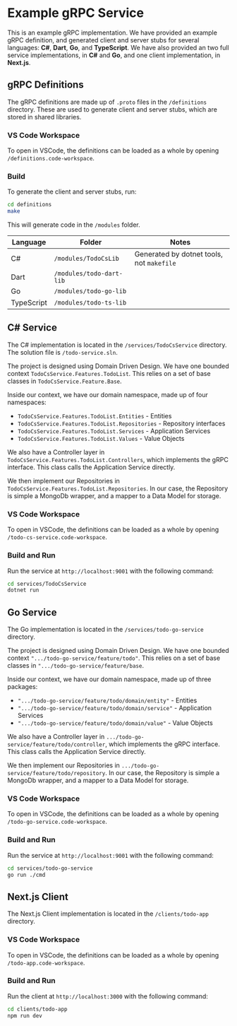 # Example gRPC Service

This is an example gRPC implementation.  We have provided an example gRPC definition, and generated client and server stubs for several languages: **C#**, **Dart**, **Go**, and **TypeScript**.  We have also provided an two full service implementations, in **C#** and **Go**, and one client implementation, in **Next.js**.

## gRPC Definitions

The gRPC definitions are made up of `.proto` files in the `/definitions` directory.  These are used to generate client and server stubs, which are stored in shared libraries.

### VS Code Workspace

To open in VSCode, the definitions can be loaded as a whole by opening `/definitions.code-workspace`.

### Build

To generate the client and server stubs, run:

``` bash
cd definitions
make
```

This will generate code in the `/modules` folder.

| Language   | Folder                   | Notes                                     |
| ---------- | ------------------------ | ----------------------------------------- |
| C#         | `/modules/TodoCsLib`     | Generated by dotnet tools, not `makefile` |
| Dart       | `/modules/todo-dart-lib` |                                           |
| Go         | `/modules/todo-go-lib`   |                                           |
| TypeScript | `/modules/todo-ts-lib`   |                                           |


## C# Service

The C# implementation is located in the `/services/TodoCsService` directory.  The solution file is `/todo-service.sln`.

The project is designed using Domain Driven Design.  We have one bounded context `TodoCsService.Features.TodoList`.  This relies on a set of base classes in `TodoCsService.Feature.Base`.

Inside our context, we have our domain namespace, made up of four namespaces:

* `TodoCsService.Features.TodoList.Entities` - Entities
* `TodoCsService.Features.TodoList.Repositories` - Repository interfaces
* `TodoCsService.Features.TodoList.Services` - Application Services
* `TodoCsService.Features.TodoList.Values` - Value Objects

We also have a Controller layer in `TodoCsService.Features.TodoList.Controllers`, which implements the gRPC interface.  This class calls the Application Service directly.

We then implement our Repositories in `TodoCsService.Features.TodoList.Repositories`.  In our case, the Repository is simple a MongoDb wrapper, and a mapper to a Data Model for storage.

### VS Code Workspace

To open in VSCode, the definitions can be loaded as a whole by opening `/todo-cs-service.code-workspace`.

### Build and Run

Run the service at `http://localhost:9001` with the following command:

``` bash
cd services/TodoCsService
dotnet run
```

## Go Service

The Go implementation is located in the `/services/todo-go-service` directory.

The project is designed using Domain Driven Design.  We have one bounded context `".../todo-go-service/feature/todo"`.  This relies on a set of base classes in `".../todo-go-service/feature/base`.

Inside our context, we have our domain namespace, made up of three packages:

* `".../todo-go-service/feature/todo/domain/entity"` - Entities
* `".../todo-go-service/feature/todo/domain/service"` - Application Services
* `".../todo-go-service/feature/todo/domain/value"` - Value Objects

We also have a Controller layer in `.../todo-go-service/feature/todo/controller`, which implements the gRPC interface.  This class calls the Application Service directly.

We then implement our Repositories in `.../todo-go-service/feature/todo/repository`.  In our case, the Repository is simple a MongoDb wrapper, and a mapper to a Data Model for storage.

### VS Code Workspace

To open in VSCode, the definitions can be loaded as a whole by opening `/todo-go-service.code-workspace`.

### Build and Run

Run the service at `http://localhost:9001` with the following command:

``` bash
cd services/todo-go-service
go run ./cmd
```

## Next.js Client

The Next.js Client implementation is located in the `/clients/todo-app` directory.

### VS Code Workspace

To open in VSCode, the definitions can be loaded as a whole by opening `/todo-app.code-workspace`.

### Build and Run

Run the client at `http://localhost:3000` with the following command:

``` bash
cd clients/todo-app
npm run dev
```
